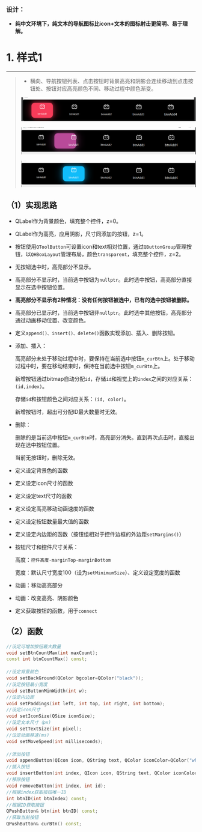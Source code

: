 ### 设计：

* **纯中文环境下，纯文本的导航图标比icon+文本的图标射击更简明、易于理解。**



# 1. 样式1

---

> * 横向、导航按钮列表、点击按钮时背景高亮和阴影会连续移动到点击按钮处、按钮对应高亮颜色不同、移动过程中颜色渐变。
>
> ![image-20250204170132052](https://raw.githubusercontent.com/Neon2333/ImageHost/main/202502041701134.png)
>
> ![image-20250204170229289](https://raw.githubusercontent.com/Neon2333/ImageHost/main/202502041702376.png)
>
> ![image-20250204170846374](https://raw.githubusercontent.com/Neon2333/ImageHost/main/202502041708445.png)

## （1）实现思路

* QLabel作为背景颜色，填充整个控件，z=0。
* QLabel作为高亮，应用阴影，尺寸同添加的按钮，z=1。
* 按钮使用`QToolButton`可设置icon和text相对位置，通过`QButtonGroup`管理按钮，以`QHBoxLayout`管理布局，颜色`transparent`，填充整个控件，z=2。
* 无按钮选中时，高亮部分不显示。
* 高亮部分不显示时，当前选中按钮为`nullptr`。此时选中按钮，高亮部分直接显示在选中按钮位置。
* **高亮部分不显示有2种情况：没有任何按钮被选中，已有的选中按钮被删除。**
* 高亮部分已显示时，当前选中按钮非`nullptr`。此时选中其他按钮，高亮部分通过动画移动位置、改变颜色。

* 定义`append()、insert()、delete()`函数实现添加、插入、删除按钮。

* 添加、插入：

  高亮部分未处于移动过程中时，要保持在当前选中按钮`m_curBtn`上。处于移动过程中时，要在移动结束时，保持在当前选中按钮`m_curBtn`上。

  新增按钮通过bitmap自动分配`id`，存储`id`和视觉上的`index`之间的对应关系：`(id,index)`。

  存储`id`和按钮颜色之间对应关系：`(id, color)`。

  新增按钮时，超出可分配ID最大数量时无效。

* 删除：

  删除的是当前选中按钮`m_curBtn`时，高亮部分消失。直到再次点击时，直接出现在选中按钮位置。

  当前无按钮时，删除无效。

* 定义设定背景色的函数
* 定义设定icon尺寸的函数
* 定义设定text尺寸的函数
* 定义设定高亮移动动画速度的函数
* 定义设定按钮数量最大值的函数
* 定义设定内边距的函数（按钮组相对于控件边框的外边距`setMargins()`）

* 按钮尺寸和控件尺寸关系：

  高度：`控件高度-marginTop-marginBottom`

  宽度：默认尺寸宽度100（设为`setMinimumSize`）、定义设定宽度的函数

* 动画：移动高亮部分
* 动画：改变高亮、阴影颜色
* 定义获取按钮的函数，用于`connect`

## （2）函数

```cpp
//设定可增加按钮最大数量
void setBtnCountMax(int maxCount);
const int btnCountMax() const;

//设定背景颜色
void setBackGround(QColor bgcolor=QColor("black"));
//设定按钮最小宽度
void setButtonMinWidth(int w);
//设定内边距
void setPaddings(int left, int top, int right, int bottom);
//设定icon尺寸
void setIconSize(QSize iconSize);
//设定文本尺寸（px)
void setTextSize(int pixel);
//设定动画移速(ms)
void setMoveSpeed(int milliseconds);

//添加按钮
void appendButton(QIcon icon, QString text, QColor iconColor=QColor("white"), QColor textColor=QColor("white"), QColor btnColor=QColor(qRgba(247, 59, 89, 150)));
//插入按钮
void insertButton(int index, QIcon icon, QString text, QColor iconColor=QColor("white"), QColor textColor=QColor("white"), QColor btnColor=QColor(qRgba(247, 59, 89, 150)));
//移除按钮
void removeButton(int index, int id);
//根据index获取按钮唯一ID
int btnID(int btnIndex) const;
//根据ID获取按钮
QPushButton& btn(int btnID) const;
//获取当前按钮
QPushButton& curBtn() const;
```









